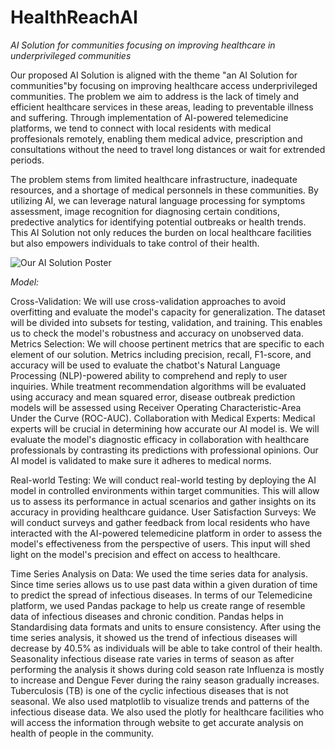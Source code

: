 # HealthReachAI
*AI Solution for communities focusing on improving healthcare in underprivileged communities*

Our proposed AI Solution is aligned with the theme "an AI Solution for communities"by focusing on improving healthcare access underprivileged communities. The problem we aim to address is the lack of timely and efficient healthcare services in these areas, leading to preventable illness and suffering. Through implementation of AI-powered telemedicine platforms, we tend to connect with local residents with medical proffesionals remotely, enabling them medical advice, prescription and consultations without the need to travel long distances or wait for extrended periods.


The problem stems from limited healthcare infrastructure, inadequate resources, and a shortage of medical personnels in these communities. By utilizing AI, we can leverage natural language processing for symptoms assessment, image recognition for diagnosing certain conditions, predective analytics for identifying potential outbreaks or health trends. This AI Solution not only reduces the burden on local healthcare facilities but also empowers individuals to take control of their health.

![Our AI Solution Poster](https://github.com/Future-Intellect/HealthReachAI/assets/142222985/46fa9aaa-3b7a-4c2e-a114-e88e24462063)

*Model:*

Cross-Validation: We will use cross-validation approaches to avoid overfitting and evaluate the model's capacity for generalization. The dataset will be divided into subsets for testing, validation, and training. This enables us to check the model's robustness and accuracy on unobserved data.
Metrics Selection: 
We will choose pertinent metrics that are specific to each element of our solution. Metrics including precision, recall, F1-score, and accuracy will be used to evaluate the chatbot's Natural Language Processing (NLP)-powered ability to comprehend and reply to user inquiries. While treatment recommendation algorithms will be evaluated using accuracy and mean squared error, disease outbreak prediction models will be assessed using Receiver Operating Characteristic-Area Under the Curve (ROC-AUC).
Collaboration with Medical Experts: 
Medical experts will be crucial in determining how accurate our AI model is. We will evaluate the model's diagnostic efficacy in collaboration with healthcare professionals by contrasting its predictions with professional opinions. Our AI model is validated to make sure it adheres to medical norms.

Real-world Testing:
We will conduct real-world testing by deploying the AI model in controlled environments within target communities. This will allow us to assess its performance in actual scenarios and gather insights on its accuracy in providing healthcare guidance.
User Satisfaction Surveys:
 We will conduct surveys and gather feedback from local residents who have interacted with the AI-powered telemedicine platform in order to assess the model's effectiveness from the perspective of users. This input will shed light on the model's precision and effect on access to healthcare.

Time Series Analysis on Data:
We used the time series data for analysis. Since time series allows us to use past data within a given duration of time to predict the spread of infectious diseases. In terms of our Telemedicine platform, we used Pandas package to help us create range of resemble data of infectious diseases and chronic condition. Pandas helps in Standardising data formats and units to ensure consistency. After using the time series analysis, it showed us the trend of infectious diseases will decrease by 40.5% as   individuals will be able to take control of their health. Seasonality infectious disease rate varies in terms of season as after performing the analysis it shows during cold season rate Influenza is mostly to increase and Dengue Fever during the rainy season gradually increases. Tuberculosis (TB) is one of the cyclic infectious diseases that is not seasonal. We also used matplotlib to visualize trends and patterns of the infectious disease data. We also used the plotly for healthcare facilities who will access the information through website to get accurate analysis on health of people in the community.
